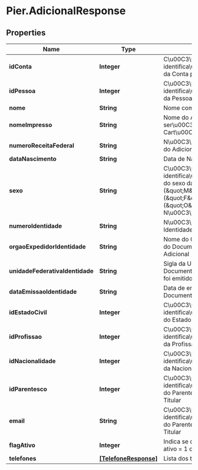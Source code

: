 # Pier.AdicionalResponse

## Properties
Name | Type | Description | Notes
------------ | ------------- | ------------- | -------------
**idConta** | **Integer** | C\u00C3\u00B3digo de identifica\u00C3\u00A7\u00C3\u00A3o da Conta para cadastro do Adicional | [optional] 
**idPessoa** | **Integer** | C\u00C3\u00B3digo de identifica\u00C3\u00A7\u00C3\u00A3o da Pessoa Adicional | [optional] 
**nome** | **String** | Nome completo do Adicional | [optional] 
**nomeImpresso** | **String** | Nome do Adicional que ser\u00C3\u00A1 gravado no Cart\u00C3\u00A3o | [optional] 
**numeroReceitaFederal** | **String** | N\u00C3\u00BAmero do CPF ou CNPJ do Adicional | [optional] 
**dataNascimento** | **String** | Data de Nascimento do Adicional | [optional] 
**sexo** | **String** | C\u00C3\u00B3digo de identifica\u00C3\u00A7\u00C3\u00A3o do sexo da Pessoa, quando PF, sendo: (\&quot;M\&quot;: Masculino), (\&quot;F\&quot;: Feminino), (\&quot;O\&quot;: Outro), (\&quot;N\&quot;: N\u00C3\u00A3o Especificado). | [optional] 
**numeroIdentidade** | **String** | N\u00C3\u00BAmero do Documento de Identidade do Adicional | [optional] 
**orgaoExpedidorIdentidade** | **String** | Nome do Org\u00C3\u00A3o Emissor do Documento de Identidade do Adicional | [optional] 
**unidadeFederativaIdentidade** | **String** | Sigla da Unidade Federativa onde o Documento de Identidade do Adicional foi emitido | [optional] 
**dataEmissaoIdentidade** | **String** | Data de emiss\u00C3\u00A3o do Documento de Identidade do Adicional | [optional] 
**idEstadoCivil** | **Integer** | C\u00C3\u00B3digo de identifica\u00C3\u00A7\u00C3\u00A3o do Estado Civil do Adicional | [optional] 
**idProfissao** | **Integer** | C\u00C3\u00B3digo de identifica\u00C3\u00A7\u00C3\u00A3o da Profissao do Adicional | [optional] 
**idNacionalidade** | **Integer** | C\u00C3\u00B3digo de identifica\u00C3\u00A7\u00C3\u00A3o da Nacionalidade do Adicional | [optional] 
**idParentesco** | **Integer** | C\u00C3\u00B3digo de identifica\u00C3\u00A7\u00C3\u00A3o do Parentesco do Adicional com o Titular | [optional] 
**email** | **String** | C\u00C3\u00B3digo de identifica\u00C3\u00A7\u00C3\u00A3o do Parentesco do Adicional com o Titular | [optional] 
**flagAtivo** | **Integer** | Indica se o adicional est\u00C3\u00A1 ativo = 1 ou inativo = 0 | [optional] 
**telefones** | [**[TelefoneResponse]**](TelefoneResponse.md) | Lista dos telefones do adicional | [optional] 


